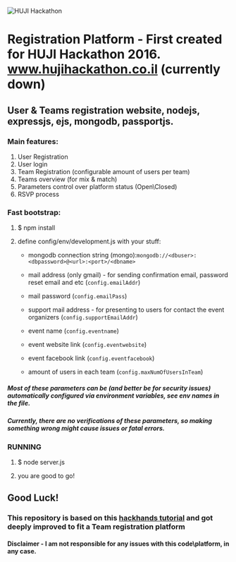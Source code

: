 ![HUJI Hackathon](https://github.com/oded-valtzer/RegistrationPlatform/blob/master/public/assets/img/mini-logo.png "HUJI Hackathon")

# Registration Platform - First created for HUJI Hackathon 2016. www.hujihackathon.co.il (currently down)

## User &amp; Teams registration website, nodejs, expressjs, ejs, mongodb, passportjs.

### Main features:
1. User Registration
2. User login
3. Team Registration (configurable amount of users per team)
4. Teams overview (for mix & match)
5. Parameters control over platform status (Open\Closed)
6. RSVP process

### Fast bootstrap:

1.  $ npm install

2. define config/env/development.js with your stuff:

   * mongodb connection string (mongo):```mongodb://<dbuser>:<dbpassword>@<url>:<port>/<dbname>```
  
   * mail address (only gmail) - for sending confirmation email, password reset email and etc (`config.emailAddr`)
  
   * mail password (`config.emailPass`)
  
   * support mail address - for presenting to users for contact the event organizers (`config.supportEmailAddr`)
  
   * event name (`config.eventname`)
  
   * event website link (`config.eventwebsite`)
  
   * event facebook link (`config.eventfacebook`)
  
   * amount of users in each team (`config.maxNumOfUsersInTeam`)

##### Most of these parameters can be (and better be for security issues) automatically configured via environment variables, see env names in the file.
  
##### Currently, there are no verifications of these parameters, so making something wrong might cause issues or fatal errors.

### RUNNING

1. $ node server.js

2. you are good to go!

## Good Luck!

### This repository is based on this [hackhands tutorial](https://hackhands.com/how-to-get-started-on-the-mean-stack/) and got deeply improved to fit a Team registration platform

#### Disclaimer - I am not responsible for any issues with this code\platform, in any case.
